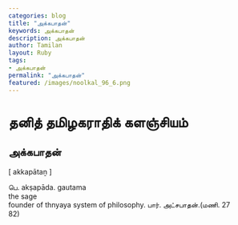 ```yaml
---  
categories: blog  
title: "அக்கபாதன்"
keywords: அக்கபாதன்  
description: அக்கபாதன்
author: Tamilan  
layout: Ruby  
tags:     
- அக்கபாதன்
permalink: "அக்கபாதன்"  
featured: /images/noolkal_96_6.png  
--- 
```

# தனித் தமிழகராதிக் களஞ்சியம்
## அக்கபாதன்

[ akkapātaṉ ]  
  
பெ. akṣapāda. gautama  
the sage  
founder of thnyaya system of philosophy. பார். அட்சபாதன்.(மணி. 27  
82)
